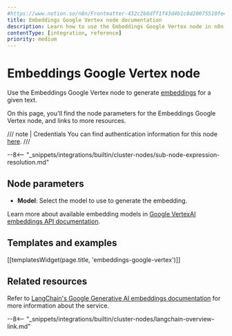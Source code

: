 ```yaml
---
#https://www.notion.so/n8n/Frontmatter-432c2b8dff1f43d4b1c8d20075510fe4
title: Embeddings Google Vertex node documentation
description: Learn how to use the Embeddings Google Vertex node in n8n. Follow technical documentation to integrate Embeddings Google Gemini node into your workflows.
contentType: [integration, reference]
priority: medium
---
```


# Embeddings Google Vertex node

Use the Embeddings Google Vertex node to generate [embeddings](/glossary.md#ai-embedding) for a given text.

On this page, you'll find the node parameters for the Embeddings Google Vertex node, and links to more resources.

/// note | Credentials
You can find authentication information for this node [here](/integrations/builtin/credentials/google/service-account.md).
///

--8<-- "_snippets/integrations/builtin/cluster-nodes/sub-node-expression-resolution.md"

## Node parameters

- **Model**: Select the model to use to generate the embedding.

Learn more about available embedding models in [Google VertexAI embeddings API documentation](https://cloud.google.com/vertex-ai/generative-ai/docs/model-reference/text-embeddings-api).

## Templates and examples

<!-- see https://www.notion.so/n8n/Pull-in-templates-for-the-integrations-pages-37c716837b804d30a33b47475f6e3780 -->

[[templatesWidget(page.title, 'embeddings-google-vertex')]]

## Related resources

Refer to [LangChain's Google Generative AI embeddings documentation](https://js.langchain.com/docs/integrations/text_embedding/google_generativeai) for more information about the service.

--8<-- "_snippets/integrations/builtin/cluster-nodes/langchain-overview-link.md"

